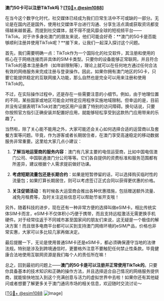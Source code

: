**澳门5G卡可以注册TikTok吗？[[TG💪+ @esim1088](https://t.me/s/esim1088)]**

在当今这个数字化时代，社交媒体已经成为我们日常生活中不可或缺的一部分。无论是在国内还是国外，使用社交媒体平台进行沟通、分享生活点滴或获取资讯都变得越来越普遍。而提到社交媒体，就不得不提风靡全球的短视频平台——TikTok。对于许多身处澳门的朋友来说，他们可能会好奇：**澳门的5G卡是否能够顺利注册并使用TikTok呢？**接下来，让我们一起深入探讨这个问题。

首先，我们需要明确一点：TikTok作为一个国际化的社交软件，其注册和使用的核心在于网络连接而非具体的SIM卡类型。只要你的设备能够正常联网，并且符合TikTok的基本注册条件（如年龄限制等），理论上就可以在任何地方通过任何合法有效的网络服务来完成注册与登录操作。因此，如果你拥有澳门地区的5G卡，只要它能提供稳定的互联网接入功能，那么自然也是完全可以用来注册和使用TikTok的。

不过，在实际操作过程中，还是存在一些需要注意的小细节。例如，由于地理位置的不同，某些国家或地区可能会对特定应用程序实施地域限制。但幸运的是，目前并没有证据表明TikTok对澳门地区用户设置了特别的访问障碍。换句话说，只要你按照官方指引正确安装并配置好应用，就能够轻松享受到这款热门应用带来的乐趣了。

当然啦，除了关心能不能用之外，大家可能还会关心如何选择合适的运营商以及套餐方案等问题。毕竟，作为游客或者长期居住者，在澳门享受高速稳定的移动数据服务非常重要。这里给大家几点小建议：

1. **了解当地运营商的服务内容**：澳门有几家主要的电信运营商，比如中国电信澳门公司、中国联通澳门分公司等等。它们各自提供的资费标准和服务范围都有所差异，建议根据个人需求提前做好功课。
   
2. **考虑短期流量包还是长期合约**：如果是短暂停留的话，可以选择购买临时性的流量包；如果打算长期居住，则可以考虑签订正式合同以获得更优惠的价格。
   
3. **关注促销活动**：有时候各大运营商会推出各种优惠措施，包括赠送额外流量、减免月租费等，及时关注这些信息可以帮助节省开支哦！

另外，随着科技的进步，现在还有一种非常方便的选择叫做eSIM卡。相比传统实体SIM卡而言，eSIM卡不仅体积小巧便于携带，而且支持远程激活无需更换手机硬件。对于经常往返于不同城市甚至国家间的朋友们来说，这无疑是一个极佳的解决方案！而且很多电商平台都可以买到支持澳门网络环境的eSIM产品，价格也非常实惠，大家可以多比较几家再做决定。

最后提醒一下，无论是使用普通SIM卡还是eSIM卡，都必须确保遵守当地的法律法规。特别是涉及到跨境通信时，更要格外注意不要触犯任何禁止性条款。毕竟健康合法地使用互联网资源是我们每个人的责任所在嘛！

总之，回到最初的问题上——**澳门的5G卡是可以注册并正常使用TikTok的**。只要你具备基本的技术知识和正确的操作方法，并且选择适合自己情况的网络服务提供商，就能愉快地加入到这个充满创意与活力的虚拟世界中去啦！如果你还有其他疑问或者想要了解更多关于澳门通讯市场的相关信息，欢迎随时交流讨论～ 

[[TG💪+ @esim1088](https://t.me/s/esim1088) ![Image](https://i.postimg.cc/4NQfJmqS/Snipaste-2025-05-13-00-14-12.png)]